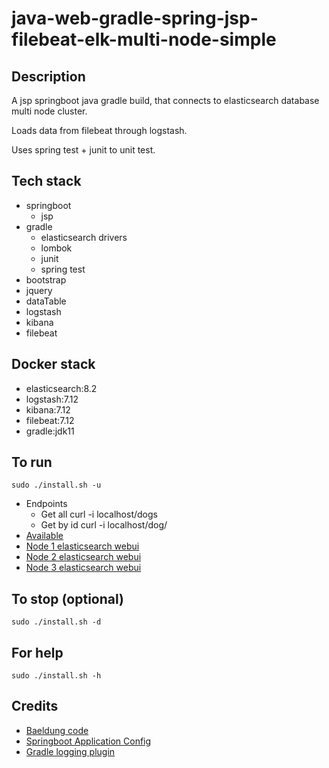 # java-web-gradle-spring-jsp-filebeat-elk-multi-node-simple

## Description
A jsp springboot java gradle build,
that connects to elasticsearch database multi node cluster.

Loads data from filebeat through logstash.

Uses spring test + junit to unit test.

## Tech stack
- springboot
  - jsp
- gradle
  - elasticsearch drivers
  - lombok
  - junit
  - spring test
- bootstrap
- jquery
- dataTable
- logstash
- kibana
- filebeat

## Docker stack
- elasticsearch:8.2
- logstash:7.12
- kibana:7.12
- filebeat:7.12
- gradle:jdk11

## To run
`sudo ./install.sh -u`
- Endpoints
  - Get all curl -i localhost/dogs
  - Get by id curl -i localhost/dog/<id>
- [Available](http://localhost)
- [Node 1 elasticsearch webui](http://localhost:9200)
- [Node 2 elasticsearch webui](http://localhost:9201)
- [Node 3 elasticsearch webui](http://localhost:9202)

## To stop (optional)
`sudo ./install.sh -d`

## For help
`sudo ./install.sh -h`

## Credits
- [Baeldung code](https://www.baeldung.com/spring-data-elasticsearch-tutorial)
- [Springboot Application Config](https://betterjavacode.com/programming/elasticsearch-spring-boot)
- [Gradle logging plugin](https://github.com/radarsh/gradle-test-logger-plugin)
